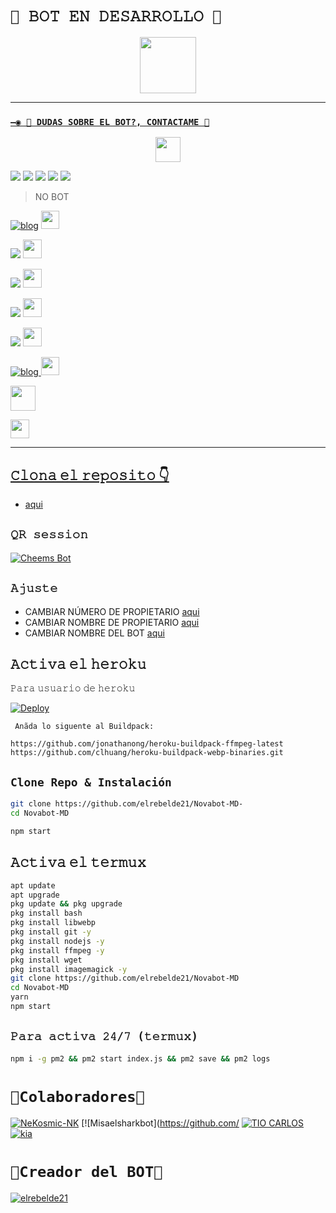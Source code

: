 # `👑 𝙱𝙾𝚃 𝙴𝙽 𝙳𝙴𝚂𝙰𝚁𝚁𝙾𝙻𝙻𝙾 👑`
<p align="center"> 
  <a href="https://github.com/NeKosmic-NK"><img src="http://readme-typing-svg.herokuapp.com?font=mono&size=17&duration=4000&color=F7B11B&center=falso&vCenter=falso&lines=NOVA-BOT-MD++%F0%9F%92%96;Gracias+por+visitar+este+repositorio.+%F0%9F%92%96" height="90px"
</p>

-------

### `—◉ 👑 DUDAS SOBRE EL BOT?, CONTACTAME 👑`
<p align="center">
<a href="https://github.com/NeKosmic-NK"><img src="http://readme-typing-svg.herokuapp.com?font=mono&size=14&duration=3000&color=ABF7BB&center=verdadero&vCenter=verdadero&lines=Solo+escr%C3%ADba+si+tiene+dudas." height="40px"
</p>
    
<a href="http://wa.me/5492266466080" target="blank"><img src="https://img.shields.io/badge/Creador-25D366?style=for-the-badge&logo=whatsapp&logoColor=white" /></a>
<a href="http://wa.me/34623442554" target="blank"><img src="https://img.shields.io/badge/NeKosmic_NK-25D366?style=for-the-badge&logo=whatsapp&logoColor=white" /></a>
<a href="http://wa.me/51935116539" target="blank"><img src="https://img.shields.io/badge/Misael-25D366?style=for-the-badge&logo=whatsapp&logoColor=white" /></a>
<a href="http://wa.me/5218992059110" target="blank"><img src="https://img.shields.io/badge/Tío Carlos-25D366?style=for-the-badge&logo=whatsapp&logoColor=white" /></a>
<a href="http://wa.me/5493865392125" target="blank"><img src="https://img.shields.io/badge/desarrollado-25D366?style=for-the-badge&logo=whatsapp&logoColor=white" /></a>

> NO BOT
  
[![blog](https://img.shields.io/badge/Grupo-Soporte-25D366?style=for-the-badge&logo=whatsapp&logoColor=white 
)](https://chat.whatsapp.com/Byyrc8RJnUkJw6vvUgsbDF)  <a href="https://chat.whatsapp.com/Byyrc8RJnUkJw6vvUgsbDF"> <img src="https://upload.wikimedia.org/wikipedia/commons/thumb/1/19/WhatsApp_logo-color-vertical.svg/1200px-WhatsApp_logo-color-vertical.svg.png" height="29px"></a>

 <p align="hihg">   
<a href="https://t.me/+jDafTNrAOmQ5MGEx" target="_blank"> <img src="https://img.shields.io/badge/-Telegram-%23E4405F?style=for-the-badge&logo=telegram&logoColor=blue" target="_blank"></a> <img src="https://github.com/siegrin/siegrin/blob/main/Assets/Handshake.gif" height="30px">

<p align="hihg">   
<a href="https://instagram.com/nekosmic.nk" target="_blank"> <img src="https://img.shields.io/badge/-Instagram-%23E4405F?style=for-the-badge&logo=instagram&logoColor=yellow" target="_blank"></a> <img src="https://github.com/siegrin/siegrin/blob/main/Assets/Handshake.gif" height="30px">
  
 <p align="hihg">   
<a href="https://vm.tiktok.com/ZMNmKcFYr/" target="_blank"> <img src="https://img.shields.io/badge/-TikTok-%23E4405F?style=for-the-badge&logo=tiktok&logoColor=black" target="_blank"></a> <img src="https://github.com/siegrin/siegrin/blob/main/Assets/Handshake.gif" height="30px">

 <p align="hihg">   
<a href="https://facebook.com/groups/721802642266362" target="_blank"> <img src="https://img.shields.io/badge/-Facebook-%23E4405F?style=for-the-badge&logo=facebook&logoColor=blue" target="_blank"></a> <img src="https://github.com/siegrin/siegrin/blob/main/Assets/Handshake.gif" height="30px">

[![blog](https://img.shields.io/badge/YouTube-FF0000?style=for-the-badge&logo=youtube&logoColor=white)
](https://youtube.com/channel/UC9b3UIVnVb5eQt7_Y-Qz-3A)  <img src="https://github.com/siegrin/siegrin/blob/main/Assets/powerup.gif" height="29px">
   
<p align="left">
<a href="https://github.com/NeKosmic-NK"><img src="http://readme-typing-svg.herokuapp.com?font=mono&size=14&duration=3000&color=ABF7BB&left=verdadero&vLeft=verdadero&lines=Te+gustar%C3%ADa+tener+un+BOT+activo+24/7?" height="40px"
</p>
     <p align="hihg">   
<a href="https://portal.acidicnodes.com" target="_blank"> <img src="https://img.shields.io/badge/-AcidicNodes-%23E4405F?style=for-the-badge&logo=acidicnodes&logoColor=black" height="30px">
 
   -----
   
## 𝙲𝚕𝚘𝚗𝚊 𝚎𝚕 𝚛𝚎𝚙𝚘𝚜𝚒𝚝𝚘 👇

- [aqui](https://github.com/elrebelde21/Novabot-MD/fork)

## `𝚀𝚁 𝚜𝚎𝚜𝚜𝚒𝚘𝚗`
[![Cheems Bot](https://repl.it/badge/github/quiec/whatsasena)](https://replit.com/@DGXeon/Cheems-Bot-Multi-Device-Qr-Code-Generator?output%20only=1&lite=1#index.js)

## `𝙰𝚓𝚞𝚜𝚝𝚎`

- CAMBIAR NÚMERO DE PROPIETARIO [aqui](https://github.com/elrebelde21/Novabot-MD/blob/master/settings.js#L58)
- CAMBIAR NOMBRE DE PROPIETARIO [aqui](https://github.com/elrebelde21/Novabot-MD/blob/master/settings.js#L59)
- CAMBIAR NOMBRE DEL BOT [aqui](https://github.com/elrebelde21/Novabot-MD/blob/master/settings.js#L67)

## 𝙰𝚌𝚝𝚒𝚟𝚊 𝚎𝚕 𝚑𝚎𝚛𝚘𝚔𝚞
𝙿𝚊𝚛𝚊 𝚞𝚜𝚞𝚊𝚛𝚒𝚘 𝚍𝚎 𝚑𝚎𝚛𝚘𝚔𝚞

 [![Deploy](https://www.herokucdn.com/deploy/button.svg)](https://heroku.com/deploy?template=https://github.com/elrebelde21/pruebabot/)

` 𝙰𝚗̃𝚊𝚍𝚊 𝚕𝚘 𝚜𝚒𝚐𝚞𝚎𝚗𝚝𝚎 𝚊𝚕 𝙱𝚞𝚒𝚕𝚍𝚙𝚊𝚌𝚔:`

```
https://github.com/jonathanong/heroku-buildpack-ffmpeg-latest
https://github.com/clhuang/heroku-buildpack-webp-binaries.git
```

## `Clone Repo & Instalación`
```bash
git clone https://github.com/elrebelde21/Novabot-MD-
cd Novabot-MD 

npm start
```
## 𝙰𝚌𝚝𝚒𝚟𝚊 𝚎𝚕 𝚝𝚎𝚛𝚖𝚞𝚡
```bash
apt update
apt upgrade
pkg update && pkg upgrade
pkg install bash
pkg install libwebp
pkg install git -y
pkg install nodejs -y 
pkg install ffmpeg -y 
pkg install wget
pkg install imagemagick -y
git clone https://github.com/elrebelde21/Novabot-MD
cd Novabot-MD
yarn
npm start
```

## `𝙿𝚊𝚛𝚊 𝚊𝚌𝚝𝚒𝚟𝚊 𝟸𝟺/𝟽 (𝚝𝚎𝚛𝚖𝚞𝚡)`
```bash
npm i -g pm2 && pm2 start index.js && pm2 save && pm2 logs
```
# `👑Colaboradores👑`

[![NeKosmic-NK](https://github.com/NeKosmic-NK.png?size=100)](https://github.com/NeKosmic-NK) 
[![Misaelsharkbot](https://github.com/
[![TIO CARLOS](https://github.com/Bottiocarlos.png?size=100)](https://github.com/Bottiocarlos)
  [![kia](https://github.com/Bottiocarlos.png?size=100)](https://github.com/Bottiocarlos)

# `👑Creador del BOT👑`
  
  [![elrebelde21](https://github.com/elrebelde21.png?size=100)](https://github.com/elrebelde21) 
  
  
